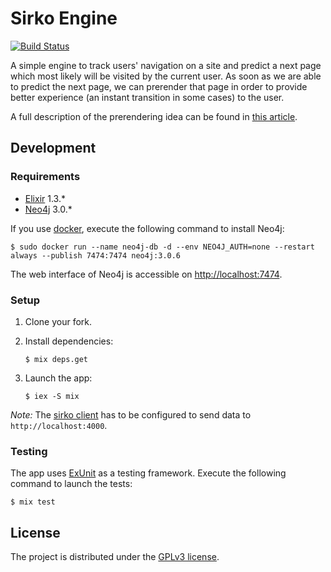 # Sirko Engine

[![Build Status](https://travis-ci.org/dnesteryuk/sirko-engine.svg?branch=master)](https://travis-ci.org/dnesteryuk/sirko-engine)

A simple engine to track users' navigation on a site and predict a next page which most likely will be visited by the current user. As soon as we are able to predict the next page, we can prerender that page in order to provide better experience (an instant transition in some cases) to the user.

A full description of the prerendering idea can be found in [this article](http://nesteryuk.info/2016/09/27/prerendering-pages-in-browsers.html).

## Development

### Requirements

 - [Elixir](http://elixir-lang.org/install.html) 1.3.*
 - [Neo4j](https://neo4j.com/download/) 3.0.*

If you use [docker](https://www.docker.com/), execute the following command to install Neo4j:

```
$ sudo docker run --name neo4j-db -d --env NEO4J_AUTH=none --restart always --publish 7474:7474 neo4j:3.0.6
```

The web interface of Neo4j is accessible on [http://localhost:7474](http://localhost:7474).

### Setup

1. Clone your fork.
2. Install dependencies:

    ```
    $ mix deps.get
    ```

3. Launch the app:

    ```
    $ iex -S mix
    ```

  _Note:_ The [sirko client](https://github.com/dnesteryuk/sirko-client) has to be configured to send data to `http://localhost:4000`.

### Testing

The app uses [ExUnit](http://elixir-lang.org/docs/stable/ex_unit/ExUnit.html) as a testing framework.
Execute the following command to launch the tests:

```
$ mix test
```

## License

The project is distributed under the [GPLv3 license](https://github.com/dnesteryuk/sirko-engine/blob/master/LICENSE.txt).
